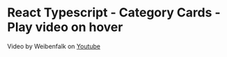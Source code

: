 # React Typescript - Category Cards - Play video on hover

Video by Weibenfalk on [Youtube](https://www.youtube.com/watch?v=q-Bz8FKPQVI)